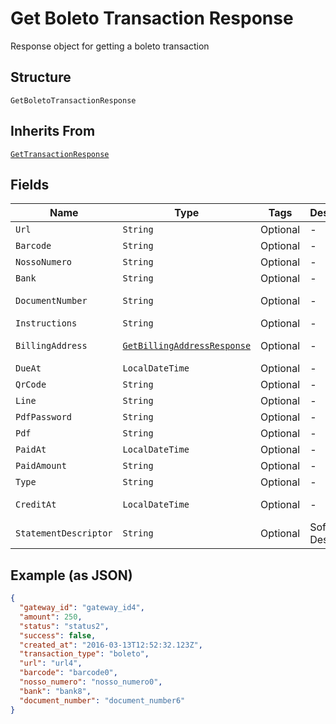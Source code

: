 
# Get Boleto Transaction Response

Response object for getting a boleto transaction

## Structure

`GetBoletoTransactionResponse`

## Inherits From

[`GetTransactionResponse`](../../doc/models/get-transaction-response.md)

## Fields

| Name | Type | Tags | Description | Getter | Setter |
|  --- | --- | --- | --- | --- | --- |
| `Url` | `String` | Optional | - | String getUrl() | setUrl(String url) |
| `Barcode` | `String` | Optional | - | String getBarcode() | setBarcode(String barcode) |
| `NossoNumero` | `String` | Optional | - | String getNossoNumero() | setNossoNumero(String nossoNumero) |
| `Bank` | `String` | Optional | - | String getBank() | setBank(String bank) |
| `DocumentNumber` | `String` | Optional | - | String getDocumentNumber() | setDocumentNumber(String documentNumber) |
| `Instructions` | `String` | Optional | - | String getInstructions() | setInstructions(String instructions) |
| `BillingAddress` | [`GetBillingAddressResponse`](../../doc/models/get-billing-address-response.md) | Optional | - | GetBillingAddressResponse getBillingAddress() | setBillingAddress(GetBillingAddressResponse billingAddress) |
| `DueAt` | `LocalDateTime` | Optional | - | LocalDateTime getDueAt() | setDueAt(LocalDateTime dueAt) |
| `QrCode` | `String` | Optional | - | String getQrCode() | setQrCode(String qrCode) |
| `Line` | `String` | Optional | - | String getLine() | setLine(String line) |
| `PdfPassword` | `String` | Optional | - | String getPdfPassword() | setPdfPassword(String pdfPassword) |
| `Pdf` | `String` | Optional | - | String getPdf() | setPdf(String pdf) |
| `PaidAt` | `LocalDateTime` | Optional | - | LocalDateTime getPaidAt() | setPaidAt(LocalDateTime paidAt) |
| `PaidAmount` | `String` | Optional | - | String getPaidAmount() | setPaidAmount(String paidAmount) |
| `Type` | `String` | Optional | - | String getType() | setType(String type) |
| `CreditAt` | `LocalDateTime` | Optional | - | LocalDateTime getCreditAt() | setCreditAt(LocalDateTime creditAt) |
| `StatementDescriptor` | `String` | Optional | Soft Descriptor | String getStatementDescriptor() | setStatementDescriptor(String statementDescriptor) |

## Example (as JSON)

```json
{
  "gateway_id": "gateway_id4",
  "amount": 250,
  "status": "status2",
  "success": false,
  "created_at": "2016-03-13T12:52:32.123Z",
  "transaction_type": "boleto",
  "url": "url4",
  "barcode": "barcode0",
  "nosso_numero": "nosso_numero0",
  "bank": "bank8",
  "document_number": "document_number6"
}
```

